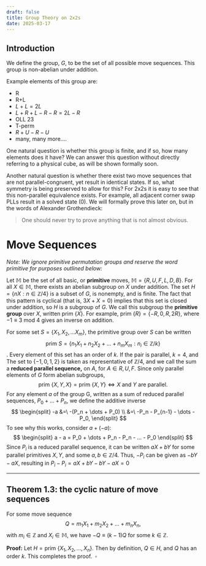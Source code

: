 ```yaml
---
draft: false
title: Group Theory on 2x2s
date: 2025-03-17
---
```

## Introduction
We define the group, $G,$ to be the set of all possible move sequences. This group is non-abelian under addition.

Example elements of this group are:
<!--more-->
- R
- R+L
- $L+L=2L$ 
-  $L + R + L -R - R = 2L-R$
- OLL 23
- T-perm
- $R + U - R - U$
- many, many more….

One natural question is whether this group is finite, and if so, how many elements does it have? We can answer this question without directly referring to a physical cube, as will be shown formally soon.

Another natural question is whether there exist two move sequences that are not parallel-congruent, yet result in identical states. If so, what symmetry is being preserved to allow for this? For 2x2s it is easy to see that this non-parallel equivalence exists. For example, all adjacent corner swap PLLs result in a solved state (0). We will formally prove this later on, but in the words of Alexander Grothendieck:

> One should never try to prove anything that is not almost obvious.

# Move Sequences
*Note: We ignore primitive permutation groups and reserve the word primitive for purposes outlined below:*

Let $\mathbb{M}$ be the set of all basic, or **primitive** moves, $\mathbb{M} = \{R,U,F,L,D,B\}$. For all $X \in \mathbb{M}$, there exists an abelian subgroup on $X$ under addition. The set $H = \{n X : n \in \mathbb{Z} / 4\}$ is a subset of $G$, is nonempty, and is finite. The fact that this pattern is cyclical (that is, $3X + X = 0$) implies that this set is closed under addition, so $H$ is a subgroup of $G.$ We call this subgroup the **primitive group** over $X,$ written $\text{prim } \{X\}$. For example,  $\text{prim }\{R\} =\{-R, 0, R, 2R\}$, where $-1 \equiv 3$ mod $4$ gives an inverse on addition. 

For some set $S=\{X_{1},X_{2}, \dots X_{m}\}$, the primitive group over $S$ can be written $$\text{prim }S= \{ n_{1}X_{1} + n_{2}X_{2} + \dots+n_{m}X_{m} : n_{i} \in \mathbb{Z} / k \}$$. Every element of this set has an order of $k$. If the pair is parallel, $k=4$, and The set to $\{-1,0,1,2\}$ is taken as representative of $\mathbb{Z} / 4$, and we call the sum a **reduced parallel sequence,** on $A$, for $A \in {R,U,F}$. Since only parallel elements of $G$ form abelian subgroups, $$\text{prim } \{X, Y, X\} = \text{prim } \{X, Y\} \iff X \text{ and } Y \text{ are parallel.}$$
For any element $a$ of the group G, written as a sum of reduced parallel sequences, $P_0 + … + P_n$, we define the additive inverse $$
\begin{split}
-a &=\ -(P_n + \dots + P_0) \\
&=\ -P_n - P_{n-1} - \dots - P_0,
\end{split}
$$
To see why this works, consider $a + (-a)$:
$$
\begin{split}
a - a = P_0 + \dots + P_n - P_n - ... - P_0
\end{split}
$$
Since $P_i$ is a reduced parallel sequence, it can be written $aX + bY$ for some parallel primitives $X,Y$, and some $a,b \in \mathbb{Z} / 4$. Thus, $-P_i$ can be given as $-bY - aX$, resulting in $P_i - P_i = aX + bY - bY - aX = 0$

___
## Theorem 1.3: the cyclic nature of move sequences
For some move sequence $$Q = m_{1}X_{1}+m_{2}X_{2}+\dots+m_{n}X_{n},$$with $m_{i} \in \mathbb{Z}$ and $X_{i} \in \mathbb{M}$, we have $-Q\equiv(k-1)Q$ for some $k \in \mathbb{Z}$. 

**Proof:** Let $H =\text{prim } \{X_{1},X_{2},\dots,X_{n}\}$. Then by definition, $Q \in H$, and $Q$ has an order $k$. This completes the proof. $\; \square$
